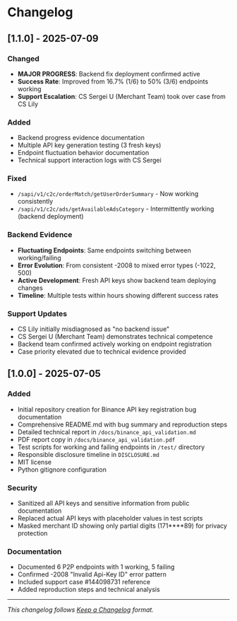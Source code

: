 # Changelog

## [1.1.0] - 2025-07-09

### Changed
- **MAJOR PROGRESS**: Backend fix deployment confirmed active
- **Success Rate**: Improved from 16.7% (1/6) to 50% (3/6) endpoints working
- **Support Escalation**: CS Sergei U (Merchant Team) took over case from CS Lily

### Added
- Backend progress evidence documentation
- Multiple API key generation testing (3 fresh keys)
- Endpoint fluctuation behavior documentation
- Technical support interaction logs with CS Sergei

### Fixed
- `/sapi/v1/c2c/orderMatch/getUserOrderSummary` - Now working consistently
- `/sapi/v1/c2c/ads/getAvailableAdsCategory` - Intermittently working (backend deployment)

### Backend Evidence
- **Fluctuating Endpoints**: Same endpoints switching between working/failing
- **Error Evolution**: From consistent -2008 to mixed error types (-1022, 500)
- **Active Development**: Fresh API keys show backend team deploying changes
- **Timeline**: Multiple tests within hours showing different success rates

### Support Updates
- CS Lily initially misdiagnosed as "no backend issue"
- CS Sergei U (Merchant Team) demonstrates technical competence
- Backend team confirmed actively working on endpoint registration
- Case priority elevated due to technical evidence provided

## [1.0.0] - 2025-07-05

### Added
- Initial repository creation for Binance API key registration bug documentation
- Comprehensive README.md with bug summary and reproduction steps
- Detailed technical report in `/docs/binance_api_validation.md`
- PDF report copy in `/docs/binance_api_validation.pdf`
- Test scripts for working and failing endpoints in `/test/` directory
- Responsible disclosure timeline in `DISCLOSURE.md`
- MIT license
- Python gitignore configuration

### Security
- Sanitized all API keys and sensitive information from public documentation
- Replaced actual API keys with placeholder values in test scripts
- Masked merchant ID showing only partial digits (171****89) for privacy protection

### Documentation
- Documented 6 P2P endpoints with 1 working, 5 failing
- Confirmed -2008 "Invalid Api-Key ID" error pattern
- Included support case #144098731 reference
- Added reproduction steps and technical analysis

---

*This changelog follows [Keep a Changelog](https://keepachangelog.com/) format.*
